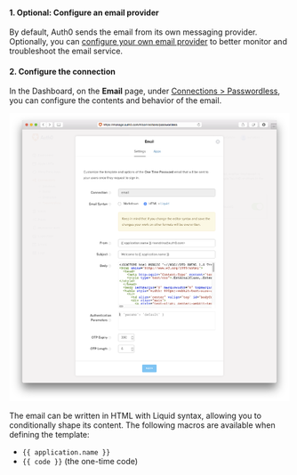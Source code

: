 #### 1. Optional: Configure an email provider

By default, Auth0 sends the email from its own messaging provider. Optionally, you can [configure your own email provider](/email/providers) to better monitor and troubleshoot the email service.

#### 2. Configure the connection

In the Dashboard, on the **Email** page, under [Connections > Passwordless](https://manage.auth0.com/#/connections/passwordless), you can configure the contents and behavior of the email.

![](/media/articles/connections/passwordless/passwordless-email-config.png)

The email can be written in HTML with Liquid syntax, allowing you to conditionally shape its content. The following macros are available when defining the template:

 - `{{ application.name }}`
 - `{{ code }}` (the one-time code)
